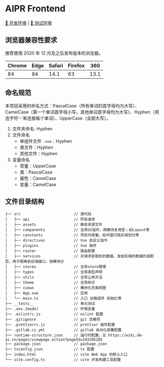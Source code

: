 # AIPR Frontend

[🚧 开发环境][site-dev] | [📐 测试环境][site-stage]

[site-dev]: https://aiet-aicr-frontend.dev.dm-ai.com
[site-stage]: https://aiet-aicr-frontend.stage.dm-ai.com

## 浏览器兼容性要求

推荐使用 2020 年 12 月及之后发布版本的浏览器。

| Chrome | Edge | Safari | Firefox | 360  |
| ------ | ---- | ------ | ------- | ---- |
| 84     | 84   | 14.1   | 63      | 13.1 |

## 命名规范

本项目采用的命名方式：PascalCase（所有单词的首字母均为大写）、CamelCase（第一个单词首字母小写，其他单词首字母均为大写）、Hyphen（用连字符'-'来连接每个单词）、UpperCase（全部大写）。

1. 文件夹命名: Hyphen
2. 文件命名
   - 单组件文件 `.vue`：Hyphen
   - 类文件：Hyphen
   - 其他文件：Hyphen
3. 变量命名
   - 常量：UpperCase
   - 类：PascalCase
   - 属性：CamelCase
   - 变量：CamelCase

## 文件目录结构

```shell
├── src                        // 源代码
│   ├── api                    // 所有请求
│   ├── assets                 // 静态资源文件
│   ├── components             // 全局UI组件，跨模块复用型；如Layout等
│   ├── constants              // 项目内常量，如中国行政区域划分等
│   ├── directives             // Vue 自定义指令
│   ├── plugins                // Vue 插件
│   ├── router                 // 路由配置
│   ├── services               // 对请求获取到的数据、发给后端的数据的适配层，用于隔离前后端接口，按模块分
│   ├── stores                 // 全局store管理
│   ├── types                  // 全局类型声明
│   ├── utils                  // 全局公用方法
│   ├── theme                  // 全局样式
│   ├── views                  // 模块化页面视图
│   ├── App.vue                // 应用
│   └── main.ts                // 入口 加载组件 初始化等
├── __tests__                  // 单元测试
├── .env.[mode]                // 环境变量
├── .eslintrc.js               // eslint 配置
├── .gitignore                 // git 忽略项
├── .prettierrc.js             // prettier 插件配置
├── .gitlab.ci.yml             // gitlab 自动化部署配置
├── runtime-structure.json     // 运行时配置，见 https://wiki.dm-ai.cn/pages/viewpage.action?pageId=243205285
├── package.json               // package.json
├── tsconfig.json              // ts 配置
├── index.html                 // vite Web App 的默认入口
└── vite.config.ts             // vite 开发构建工具配置
```

